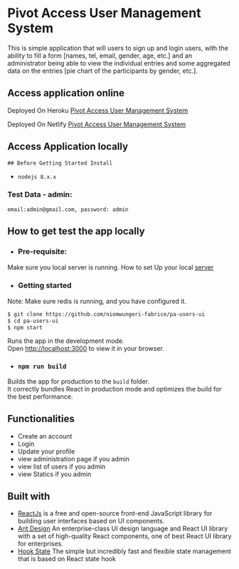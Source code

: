 # Pivot Access User Management System
This is simple application that will users to sign up and login users, with the ability to fill a form [names, tel, email, gender, age, etc.] and an administrator being able to view the individual entries and some aggregated data on the entries [pie chart of the participants by gender, etc.].

## Access application online

Deployed On Heroku [Pivot Access User Management System](https://pivot-access-users-ui.herokuapp.com/)

Deployed On Netlify [Pivot Access User Management System](https://61dc78a5b183340b9aff083e--agitated-goodall-4fa5f6.netlify.app/login)

## Access Application locally

    ## Before Getting Started Install

- `nodejs 8.x.x`

  
### Test Data - admin:
    email:admin@gmail.com, password: admin
## How to get test the app locally
- ### Pre-requisite:
Make sure you local server is running. How to set Up your local [server](https://github.com/niomwungeri-fabrice/pa-users-api)
- ### Getting started

Note: Make sure redis is running, and you have configured it.

```sh
$ git clone https://github.com/niomwungeri-fabrice/pa-users-ui
$ cd pa-users-ui
$ npm start
```

Runs the app in the development mode.\
Open [http://localhost:3000](http://localhost:3000) to view it in your browser.


- ### `npm run build`

Builds the app for production to the `build` folder.\
It correctly bundles React in production mode and optimizes the build for the best performance.

## Functionalities
 - Create an account
 - Login
 - Update your profile
 - view administration page if you admin
 - view list of users if you admin
 - view Statics if you admin

## Built with
- [ReactJs](https://reactjs.org/) is a free and open-source front-end JavaScript library for building user interfaces based on UI components. 
- [Ant Design](https://ant.design/) An enterprise-class UI design language and React UI library with a set of high-quality React components, one of best React UI library for enterprises.
- [Hook State](https://hookstate.js.org/) The simple but incredibly fast and flexible state management that is based on React state hook